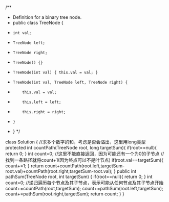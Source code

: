 /**
 * Definition for a binary tree node.
 * public class TreeNode {
 *     int val;
 *     TreeNode left;
 *     TreeNode right;
 *     TreeNode() {}
 *     TreeNode(int val) { this.val = val; }
 *     TreeNode(int val, TreeNode left, TreeNode right) {
 *         this.val = val;
 *         this.left = left;
 *         this.right = right;
 *     }
 * }
 */

class Solution {
    //求多个数字的和，考虑是否会溢出，这里用long类型
    protected int countPath(TreeNode root, long targetSum){
        if(root==null){
            return 0;
        }
        int count=0;
        //这里不能直接返回，因为可能还有一个为0的子节点
        //找到一条路径就将count+1(因为终点可以不是叶节点)
        if(root.val==targetSum){
            count+=1;
        }
        return count+countPath(root.left,targetSum-root.val)+countPath(root.right,targetSum-root.val);
    }
    public int pathSum(TreeNode root, int targetSum) {
        if(root==null){
            return 0;
        }
        int count=0;
        //递归遍历每个节点及其子节点，表示可能从任何节点及其子节点开始
        count+=countPath(root,targetSum);
        count+=pathSum(root.left,targetSum);
        count+=pathSum(root.right,targetSum);
        return count;
    }
}